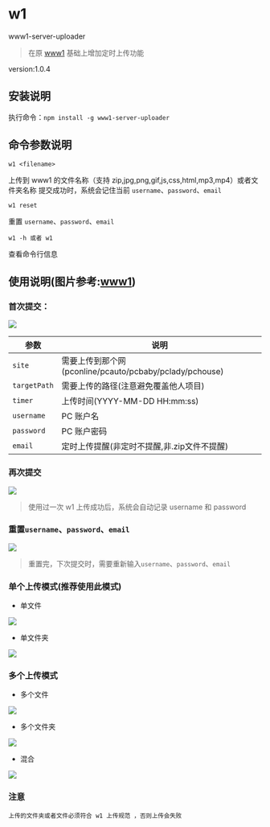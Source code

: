 # w1

www1-server-uploader

> 在原 [www1](https://www.npmjs.com/package/www1) 基础上增加定时上传功能

version:1.0.4

## 安装说明

执行命令：`npm install -g www1-server-uploader`

## 命令参数说明

```
w1 <filename>
```

上传到 www1 的文件名称（支持 zip,jpg,png,gif,js,css,html,mp3,mp4）或者文件夹名称
提交成功时，系统会记住当前 `username`、`password`、`email`

```
w1 reset
```

重置 `username`、`password`、`email`

```
w1 -h 或者 w1
```

查看命令行信息

## 使用说明(图片参考:[www1](https://www.npmjs.com/package/www1))

### 首次提交：

![](https://www1.pcauto.com.cn/test/gz20210701/npm/www1/1.png)

| 参数         | 说明                                                    |
| ------------ | ------------------------------------------------------- |
| `site`       | 需要上传到那个网(pconline/pcauto/pcbaby/pclady/pchouse)  |
| `targetPath` | 需要上传的路径(注意避免覆盖他人项目)                       |
| `timer`      | 上传时间(YYYY-MM-DD HH:mm:ss)                           |
| `username`   | PC 账户名                                               |
| `password`   | PC 账户密码                                             |
| `email`      | 定时上传提醒(非定时不提醒,非.zip文件不提醒)                |

### 再次提交

![](https://www1.pcauto.com.cn/test/gz20210701/npm/www1/2.jpg)

> 使用过一次 w1 上传成功后，系统会自动记录 username 和 password

### 重置`username`、`password`、`email`

![](https://www1.pcauto.com.cn/test/gz20210701/npm/www1/3.png)

> 重置完，下次提交时，需要重新输入`username`、`password`、`email`

### 单个上传模式(推荐使用此模式)

- 单文件

![](https://www1.pcauto.com.cn/test/gz20210701/npm/www1/2.jpg)

- 单文件夹

![](https://www1.pcauto.com.cn/test/gz20210701/npm/www1/4.png)

### 多个上传模式

- 多个文件

![](https://www1.pcauto.com.cn/test/gz20210701/npm/www1/5.png)

- 多个文件夹

![](https://www1.pcauto.com.cn/test/gz20210701/npm/www1/6.png)

- 混合

![](https://www1.pcauto.com.cn/test/gz20210701/npm/www1/7.png)

### 注意

```
上传的文件夹或者文件必须符合 w1 上传规范 ，否则上传会失败
```
